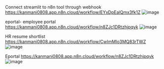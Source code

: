 Connect streamlit to n8n tool through webhook
https://kanmani0808.app.n8n.cloud/workflow/EYxDpEalQmx3fk1Z
![image](https://github.com/user-attachments/assets/d7d0984c-2c2c-4875-9dd5-902149b6b876)

eportal- employee portal
https://kanmani0808.app.n8n.cloud/workflow/n8ZJc1DRtzhjpqyk
![image](https://github.com/user-attachments/assets/8d22f9b6-6cb2-44f3-9c84-e923a67e3382)


HR resume shortlist
https://kanmani0808.app.n8n.cloud/workflow/CwImMIo3MQ83rTWZ
![image](https://github.com/user-attachments/assets/27348605-0a8e-4847-8c62-1e8518fe91c4)

 Eportal
 https://kanmani0808.app.n8n.cloud/workflow/n8ZJc1DRtzhjpqyk
 ![image](https://github.com/user-attachments/assets/e74b9a0f-6f19-47fd-bbbf-916368b5432a)
 
